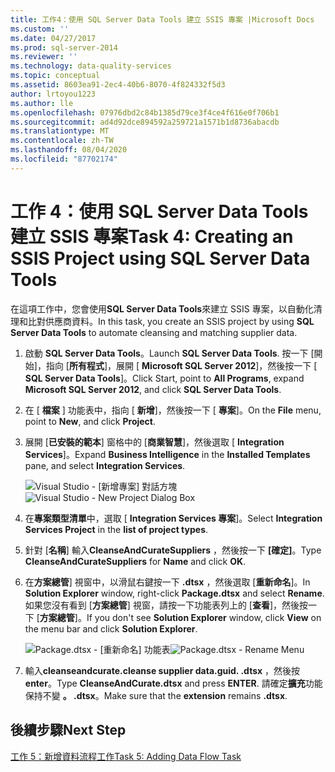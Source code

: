```yaml
---
title: 工作4：使用 SQL Server Data Tools 建立 SSIS 專案 |Microsoft Docs
ms.custom: ''
ms.date: 04/27/2017
ms.prod: sql-server-2014
ms.reviewer: ''
ms.technology: data-quality-services
ms.topic: conceptual
ms.assetid: 8603ea91-2ec4-40b6-8070-4f824332f5d3
author: lrtoyou1223
ms.author: lle
ms.openlocfilehash: 07976dbd2c84b1385d79ce3f4ce4f616e0f706b1
ms.sourcegitcommit: ad4d92dce894592a259721a1571b1d8736abacdb
ms.translationtype: MT
ms.contentlocale: zh-TW
ms.lasthandoff: 08/04/2020
ms.locfileid: "87702174"
---
```

# <a name="task-4-creating-an-ssis-project-using-sql-server-data-tools"></a><span data-ttu-id="1294b-102">工作 4：使用 SQL Server Data Tools 建立 SSIS 專案</span><span class="sxs-lookup"><span data-stu-id="1294b-102">Task 4: Creating an SSIS Project using SQL Server Data Tools</span></span>
  <span data-ttu-id="1294b-103">在這項工作中，您會使用**SQL Server Data Tools**來建立 SSIS 專案，以自動化清理和比對供應商資料。</span><span class="sxs-lookup"><span data-stu-id="1294b-103">In this task, you create an SSIS project by using **SQL Server Data Tools** to automate cleansing and matching supplier data.</span></span>

1.  <span data-ttu-id="1294b-104">啟動 **SQL Server Data Tools**。</span><span class="sxs-lookup"><span data-stu-id="1294b-104">Launch **SQL Server Data Tools**.</span></span> <span data-ttu-id="1294b-105">按一下 [開始]，指向 [**所有程式**]，展開 [ **Microsoft SQL Server 2012**]，然後按一下 [ **SQL Server Data Tools**]。</span><span class="sxs-lookup"><span data-stu-id="1294b-105">Click Start, point to **All Programs**, expand **Microsoft SQL Server 2012**, and click **SQL Server Data Tools**.</span></span>

2.  <span data-ttu-id="1294b-106">在 [ **檔案** ] 功能表中，指向 [ **新增**]，然後按一下 [ **專案**]。</span><span class="sxs-lookup"><span data-stu-id="1294b-106">On the **File** menu, point to **New**, and click **Project**.</span></span>

3.  <span data-ttu-id="1294b-107">展開 [**已安裝的範本**] 窗格中的 [**商業智慧**]，然後選取 [ **Integration Services**]。</span><span class="sxs-lookup"><span data-stu-id="1294b-107">Expand **Business Intelligence** in the **Installed Templates** pane, and select **Integration Services**.</span></span>

     <span data-ttu-id="1294b-108">![Visual Studio - [新增專案] 對話方塊](../../2014/tutorials/media/et-creatinganssisprojectusingsqlsdt-01.jpg "Visual Studio - [新增專案] 對話方塊")</span><span class="sxs-lookup"><span data-stu-id="1294b-108">![Visual Studio - New Project Dialog Box](../../2014/tutorials/media/et-creatinganssisprojectusingsqlsdt-01.jpg "Visual Studio - New Project Dialog Box")</span></span>

4.  <span data-ttu-id="1294b-109">在**專案類型清單**中，選取 [ **Integration Services 專案**]。</span><span class="sxs-lookup"><span data-stu-id="1294b-109">Select **Integration Services Project** in the **list of project types**.</span></span>

5.  <span data-ttu-id="1294b-110">針對 [**名稱**] 輸入**CleanseAndCurateSuppliers** ，然後按一下 **[確定]**。</span><span class="sxs-lookup"><span data-stu-id="1294b-110">Type **CleanseAndCurateSuppliers** for **Name** and click **OK**.</span></span>

6.  <span data-ttu-id="1294b-111">在**方案總管**] 視窗中，以滑鼠右鍵按一下 **.dtsx** ，然後選取 [**重新命名**]。</span><span class="sxs-lookup"><span data-stu-id="1294b-111">In **Solution Explorer** window, right-click **Package.dtsx** and select **Rename**.</span></span> <span data-ttu-id="1294b-112">如果您沒有看到 [**方案總管**] 視窗，請按一下功能表列上的 [**查看**]，然後按一下 [**方案總管**]。</span><span class="sxs-lookup"><span data-stu-id="1294b-112">If you don't see **Solution Explorer** window, click **View** on the menu bar and click **Solution Explorer**.</span></span>

     <span data-ttu-id="1294b-113">![Package.dtsx - [重新命名] 功能表](../../2014/tutorials/media/et-creatinganssisprojectusingsqlsdt-02.jpg "Package.dtsx - [重新命名] 功能表")</span><span class="sxs-lookup"><span data-stu-id="1294b-113">![Package.dtsx - Rename Menu](../../2014/tutorials/media/et-creatinganssisprojectusingsqlsdt-02.jpg "Package.dtsx - Rename Menu")</span></span>

7.  <span data-ttu-id="1294b-114">輸入**cleanseandcurate.cleanse supplier data.guid. .dtsx** ，然後按**enter**。</span><span class="sxs-lookup"><span data-stu-id="1294b-114">Type **CleanseAndCurate.dtsx** and press **ENTER**.</span></span> <span data-ttu-id="1294b-115">請確定**擴充**功能保持不變 **。 .dtsx**。</span><span class="sxs-lookup"><span data-stu-id="1294b-115">Make sure that the **extension** remains **.dtsx**.</span></span>

## <a name="next-step"></a><span data-ttu-id="1294b-116">後續步驟</span><span class="sxs-lookup"><span data-stu-id="1294b-116">Next Step</span></span>
 [<span data-ttu-id="1294b-117">工作 5：新增資料流程工作</span><span class="sxs-lookup"><span data-stu-id="1294b-117">Task 5: Adding Data Flow Task</span></span>](task-5-adding-data-flow-task.md)


